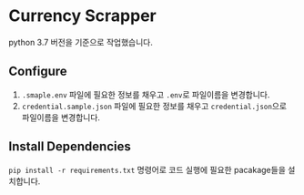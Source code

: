 # Currency Scrapper

python 3.7 버전을 기준으로 작업했습니다.

## Configure

1. `.smaple.env` 파일에 필요한 정보를 채우고 `.env`로 파일이름을 변경합니다.
2. `credential.sample.json` 파일에 필요한 정보를 채우고 `credential.json`으로 파일이름을 변경합니다.

## Install Dependencies

`pip install -r requirements.txt` 명령어로 코드 실행에 필요한 pacakage들을 설치합니다.

